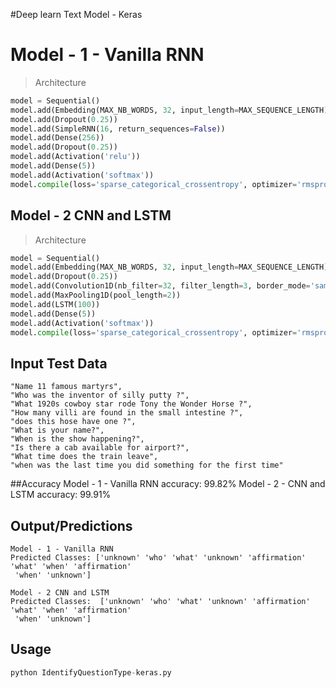 #Deep learn Text Model - Keras

# Model - 1 - Vanilla RNN
	
>Architecture
```python
model = Sequential()
model.add(Embedding(MAX_NB_WORDS, 32, input_length=MAX_SEQUENCE_LENGTH))
model.add(Dropout(0.25))
model.add(SimpleRNN(16, return_sequences=False))
model.add(Dense(256))
model.add(Dropout(0.25))
model.add(Activation('relu'))
model.add(Dense(5))
model.add(Activation('softmax'))
model.compile(loss='sparse_categorical_crossentropy', optimizer='rmsprop', metrics=['accuracy'])    
```
	
## Model - 2 CNN and LSTM

>Architecture
```python
model = Sequential()
model.add(Embedding(MAX_NB_WORDS, 32, input_length=MAX_SEQUENCE_LENGTH))
model.add(Dropout(0.25))
model.add(Convolution1D(nb_filter=32, filter_length=3, border_mode='same', activation='relu'))
model.add(MaxPooling1D(pool_length=2))
model.add(LSTM(100))
model.add(Dense(5))
model.add(Activation('softmax'))
model.compile(loss='sparse_categorical_crossentropy', optimizer='rmsprop', metrics=['accuracy'])
```

## Input Test Data
	"Name 11 famous martyrs",
	"Who was the inventor of silly putty ?",
	"What 1920s cowboy star rode Tony the Wonder Horse ?",
	"How many villi are found in the small intestine ?",
	"does this hose have one ?",
	"What is your name?",
	"When is the show happening?",
	"Is there a cab available for airport?",
	"What time does the train leave",
	"when was the last time you did something for the first time"

##Accuracy
	Model - 1 - Vanilla RNN accuracy: 99.82%
	Model - 2 - CNN and LSTM accuracy: 99.91%

## Output/Predictions

	Model - 1 - Vanilla RNN
	Predicted Classes: ['unknown' 'who' 'what' 'unknown' 'affirmation' 'what' 'when' 'affirmation'
	 'when' 'unknown']

	Model - 2 CNN and LSTM
	Predicted Classes:  ['unknown' 'who' 'what' 'unknown' 'affirmation' 'what' 'when' 'affirmation'
	 'when' 'unknown']

## Usage 
```python
python IdentifyQuestionType-keras.py
```	 